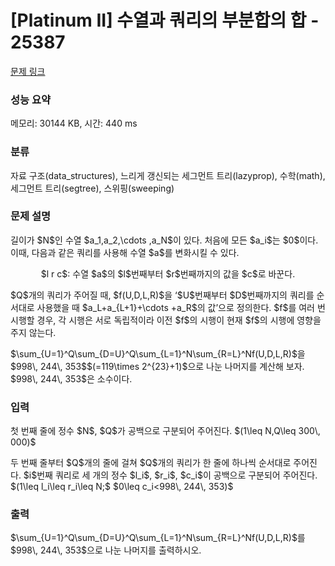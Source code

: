 # [Platinum II] 수열과 쿼리의 부분합의 합 - 25387 

[문제 링크](https://www.acmicpc.net/problem/25387) 

### 성능 요약

메모리: 30144 KB, 시간: 440 ms

### 분류

자료 구조(data_structures), 느리게 갱신되는 세그먼트 트리(lazyprop), 수학(math), 세그먼트 트리(segtree), 스위핑(sweeping)

### 문제 설명

<p>길이가 $N$인 수열 $a_1,a_2,\cdots ,a_N$이 있다. 처음에 모든 $a_i$는 $0$이다. 이때, 다음과 같은 쿼리를 사용해 수열 $a$를 변화시킬 수 있다.</p>

<p style="text-align:center;">$l r c$: 수열 $a$의 $l$번째부터 $r$번째까지의 값을 $c$로 바꾼다.</p>

<p>$Q$개의 쿼리가 주어질 때, $f(U,D,L,R)$을 ‘$U$번째부터 $D$번째까지의 쿼리를 순서대로 사용했을 때 $a_L+a_{L+1}+\cdots +a_R$의 값’으로 정의한다. $f$를 여러 번 시행할 경우, 각 시행은 서로 독립적이라 이전 $f$의 시행이 현재 $f$의 시행에 영향을 주지 않는다.</p>

<p>$\sum_{U=1}^Q\sum_{D=U}^Q\sum_{L=1}^N\sum_{R=L}^Nf(U,D,L,R)$을 $998\, 244\, 353$$(=119\times 2^{23}+1)$으로 나눈 나머지를 계산해 보자. $998\, 244\, 353$은 소수이다.</p>

### 입력 

 <p>첫 번째 줄에 정수 $N$, $Q$가 공백으로 구분되어 주어진다. $(1\leq N,Q\leq 300\, 000)$</p>

<p>두 번째 줄부터 $Q$개의 줄에 걸쳐 $Q$개의 쿼리가 한 줄에 하나씩 순서대로 주어진다. $i$번째 쿼리로 세 개의 정수 $l_i$, $r_i$, $c_i$이 공백으로 구분되어 주어진다. $(1\leq l_i\leq r_i\leq N;$ $0\leq c_i<998\, 244\, 353)$</p>

### 출력 

 <p>$\sum_{U=1}^Q\sum_{D=U}^Q\sum_{L=1}^N\sum_{R=L}^Nf(U,D,L,R)$를 $998\, 244\, 353$으로 나눈 나머지를 출력하시오.</p>

